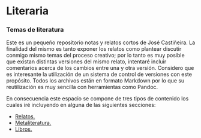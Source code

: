 # Literaria

### Temas de literatura

Este es un pequeño repositorio notas y relatos cortos de José Castiñeira. La finalidad del mismo es tanto exponer los relatos como plantear discutir conmigo mismo temas del proceso creativo; por lo tanto es muy posible que existan distintas versiones del mismo relato, intentaré incluir comentarios acerca de los cambios entre una y otra versión. Considero que es interesante la utilización de un sistema de control de versiones con este propósito. Todos los archivos están en formato Markdown por lo que su reutilización es muy sencilla con herramientas como Pandoc. 

En consecuencia este espacio se compone de tres tipos de contenido los cuales iré incluyendo en alguna de las siguientes secciones:

- [Relatos.](relatos)
- [Metaliteratura.](metaliteraria)
- [Libros.](libros)
